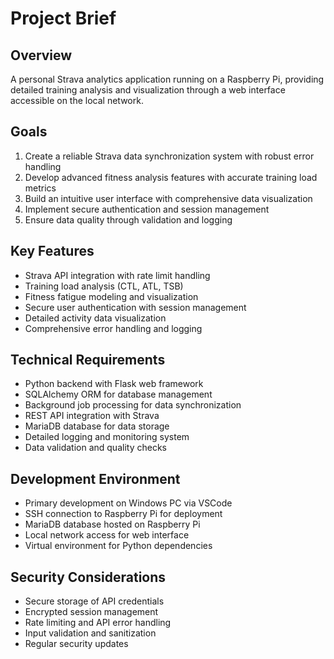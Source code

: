 # Project Brief

## Overview
A personal Strava analytics application running on a Raspberry Pi, providing detailed training analysis and visualization through a web interface accessible on the local network.

## Goals
1. Create a reliable Strava data synchronization system with robust error handling
2. Develop advanced fitness analysis features with accurate training load metrics
3. Build an intuitive user interface with comprehensive data visualization
4. Implement secure authentication and session management
5. Ensure data quality through validation and logging

## Key Features
- Strava API integration with rate limit handling
- Training load analysis (CTL, ATL, TSB)
- Fitness fatigue modeling and visualization
- Secure user authentication with session management
- Detailed activity data visualization
- Comprehensive error handling and logging

## Technical Requirements
- Python backend with Flask web framework
- SQLAlchemy ORM for database management
- Background job processing for data synchronization
- REST API integration with Strava
- MariaDB database for data storage
- Detailed logging and monitoring system
- Data validation and quality checks

## Development Environment
- Primary development on Windows PC via VSCode
- SSH connection to Raspberry Pi for deployment
- MariaDB database hosted on Raspberry Pi
- Local network access for web interface
- Virtual environment for Python dependencies

## Security Considerations
- Secure storage of API credentials
- Encrypted session management
- Rate limiting and API error handling
- Input validation and sanitization
- Regular security updates

